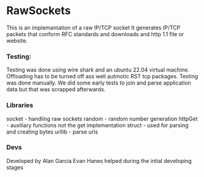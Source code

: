 # RawSockets
This is an implemantation of a raw IP/TCP socket
It generates IP/TCP packets that conform RFC standards and downloads and http 1.1 file or website.
### Testing:
Testing was done using wire shark and an ubuntu 22.04 virtual machine. 
Offloading has to be turned off ass well autmotic RST tcp packages.
Testing was done manually.
We did some early tests to join and parse application data but that was scrapped afterwards.
### Libraries
socket - handling raw sockets
random -  random number generation
httpGet - auxiliary functions not the get implementation
struct -  used for parsing and creating bytes
urllib - parse urls
### Devs
Developed by Alan Garcia
Evan Hanes helped during the intial developing stages
